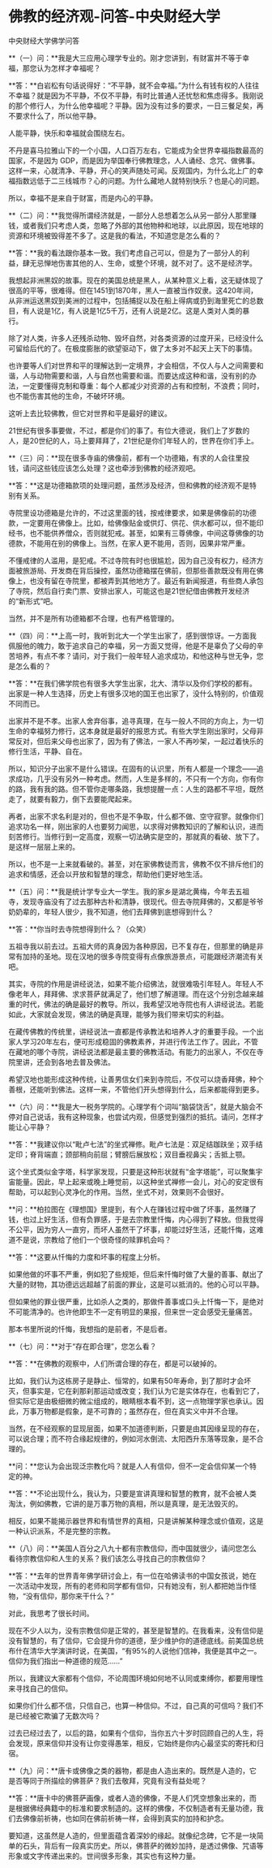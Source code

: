 # 佛教的经济观-问答-中央财经大学

中央财经大学佛学问答

**（一）问：**我是大三应用心理学专业的。刚才您讲到，有财富并不等于幸福，那您认为怎样才幸福呢？

**答：**白岩松有句话说得好：“不平静，就不会幸福。”为什么有钱有权的人往往不幸福？就是因为不平静，不仅不平静，有时比普通人还忧愁和焦虑得多。我刚说的那个修行人，为什么他幸福呢？平静。因为没有过多的要求，一日三餐足矣，再不要求什么了，所以他平静。

人能平静，快乐和幸福就会围绕左右。

不丹是喜马拉雅山下的一个小国，人口百万左右，它能成为全世界幸福指数最高的国家，不是因为 GDP，而是因为举国奉行佛教理念，人人诵经、念咒、做佛事。这样一来，心就清净、平静，开心的笑声随处可闻。反观国内，为什么北上广的幸福指数远低于二三线城市？心的问题。为什么藏地人就特别快乐？也是心的问题。

所以，幸福不是来自于财富，而是内心的平静。

**（二）问：**我觉得所谓经济就是，一部分人总想着怎么从另一部分人那里赚钱，或者我们只考虑人类，忽略了外部的其他物种和地球，以此原因，现在地球的资源和环境被毁得差不多了。这是我的看法，不知道您是怎么看的？

**答：**我的看法跟你基本一致。我们考虑自己可以，但是为了一部分人的利益，肆无忌惮地伤害其他的人、生命，或整个环境，就不对了。这不是经济学。

我想起非洲黑奴的故事。现在的美国总统是黑人，从某种意义上看，这无疑体现了很高的平等，很难得。但在1451到1870年，黑人一直被当作奴隶。这420年间，从非洲运送黑奴到美洲的过程中，包括捕捉以及在船上得病或扔到海里死亡的总数目，有人说是1亿，有人说是1亿5千万，还有人说是2亿。这是人类对人类的暴行。

除了对人类，许多人还残杀动物、毁坏自然，对各类资源的过度开采，已经没什么可留给后代的了。在极度膨胀的欲望驱动下，做了太多对不起天上天下的事情。

也许要等人们对世界和平的理解达到一定境界，才会相信，不仅人与人之间需要和谐，人与动物需要和谐，人与自然也需要和谐。而要达成这种和谐，没有别的办法，一定要懂得克制和尊重：每个人都减少对资源的占有和控制，不浪费；同时，也不能伤害其他的生命，不破坏环境。

这听上去比较佛教，但它对世界和平是最好的建议。

21世纪有很多事要做，不过，都是你们的事了。有位大德说，我们上了岁数的人，是20世纪的人，马上要拜拜了，21世纪是你们年轻人的，世界在你们手上。

**（三）问：**现在很多寺庙的佛像前，都有一个功德箱，有求的人会往里投钱，请问这些钱应该怎么处理？这也牵涉到佛教的经济观吧。

**答：**这是功德箱款项的处理问题，虽然涉及经济，但和佛教的经济观不是特别有关系。

寺院里设功德箱是允许的，不过这里面的钱，按戒律要求，如果是佛像前的功德款，一定要用在佛像上。比如，给佛像贴金或供灯、供花、供水都可以，但不能印经书，也不能供养僧众，否则就犯戒。甚至，如果有三尊佛像，中间这尊佛像的功德款，不能用在别的佛像上。当然，在家人更不能用，否则，因果非常严重。

不懂戒律的人滥用，是犯戒。不过寺院有时也很尴尬，因为自己没有权力，经济方面被旅游局、开发商在背后操控，虽然功德箱摆在佛前，但那些善款既没有用在佛像上，也没有留在寺院里，都被弄到其他地方了。最近有新闻报道，有些商人承包了寺院，然后自行卖门票、安排出家人，可能这也是21世纪借由佛教开发经济的“新形式”吧。

当然，并不是所有功德箱都不合理，也有严格管理的。

**（四）问：**上高一时，我听到北大一个学生出家了，感到很惊讶。一方面我佩服他的魄力，敢于追求自己的幸福，另一方面又觉得，他是不是辜负了父母的辛苦培养，有点不孝？请问，对于我们一般年轻人追求成功，和他这种与世无争，您是怎么看的？

**答：**在我们佛学院也有很多大学生出家，北大、清华以及你们学校的都有。出家是一种人生选择，历史上有很多汉地的国王也出家了，没什么特别的，价值观不同而已。

出家并不是不孝。出家人舍弃俗事，追寻真理，在与一般人不同的方向上，为一切生命的幸福努力修行，这本身就是最好的报恩方式。有些大学生刚出家时，父母非常反对，但后来父母也出家了，因为有了佛法，一家人不再吵架，一起过着快乐的修行生活，平静、自在。

所以，知识分子出家不是什么错误。在固有的认识里，所有人都是一个理念——追求成功，几乎没有另外一种考虑。然而，人生是多样的，不只有一个方向，你有你的路，我有我的路。但不管你走哪条路，我想提醒一点：人生的路都不平坦，既然走了，就要有毅力，倒下去要能爬起来。

再者，出家不求名利是对的，但也不是不争取，什么都不做、空守寂寥。就像你们追求功名一样，刚出家的人也要努力闻思，以求得对佛教知识的了解和认识，进而刻苦修行。当修行到一定高度，观察一切法确实是空的，那就真的看破、放下了。是这样一层层上来的。

所以，也不是一上来就看破的。甚至，对在家佛教徒而言，佛教不仅不排斥他们的追求和情感，还会以开放和智慧的理念，帮助他们更好地生活。

**（五）问：**我是统计学专业大一学生。我的家乡是湖北黄梅，今年去五祖寺，发现寺庙没有了过去那种古朴和清静，很现代。但去寺院拜佛的，又都是爷爷奶奶辈的，年轻人很少，我不知道，他们去拜佛到底想得到什么？

**答：**你当时去寺院想得到什么？（众笑）

五祖寺我以前去过。五祖大师的真身因为各种原因，已不复存在，但那里的确是非常有加持的圣地。现在汉地的很多寺院变得有点像旅游景点，可能跟经济潮流有关吧。

其实，寺院的作用是讲经说法，如果不能介绍佛法，就很难吸引年轻人。年轻人不像老年人，拜拜佛、求求菩萨就满足了，他们想了解道理。而在这个分别念越来越重的时代，佛法的确是最好的教导。所以，我希望汉地寺院也有人讲经说法。若能如此，大家就会发现，佛法的确是真理，能够为我们带来切实的利益。

在藏传佛教的传统里，讲经说法一直都是传承教法和培养人才的重要手段。一个出家人学习20年左右，便可形成稳固的佛教素养，并进行传法工作了。因此，不管在藏地的哪个寺院，讲经说法都是最主要的佛教活动。有能力的出家人，不仅在寺院里讲，还会到各地去普及佛法。

希望汉地也能形成这种传统，让善男信女们来到寺院后，不仅可以烧香拜佛，种个善根，还能听到佛法。这样一来，不管他们开头想得到什么，后来都能得到更多。

**（六）问：**我是大一税务学院的。心理学有个词叫“脑袋饶舌”，就是大脑会不停对自己说话，我有这种现象，也尝试内观，但感觉到强烈的抵抗。请问，怎样才能让心平静？

**答：**我建议你以“毗卢七法”的坐式禅修。毗卢七法是：双足结跏趺坐；双手结定印；脊背端直；颈部稍向前屈；臂膀后展放松；双目垂视鼻尖；舌抵上颚。

这个坐式类似金字塔，科学家发现，只要是这种形状就有“金字塔能”，可以聚集宇宙能量。因此，早上起来或晚上睡觉前，以这种坐式禅修一会儿，对心的安定很有帮助，可以起到心灵净化的作用。当然，坐式不对，效果则不会很好。

**问：**柏拉图在《理想国》里提到，有个人在赚钱过程中做了坏事，虽然赚了钱，也过上好生活，但有负罪感，于是去宗教里忏悔，内心得到了释放。但我觉得不公平，因为穷人一直穷，而坏人虽然干了坏事，却能过好生活，还能忏悔，这难道不是说，宗教给了他们一个很奇怪的赎罪机会吗？

**答：**这要从忏悔的力度和坏事的程度上分析。

如果他做的坏事不严重，例如犯了些规矩，但后来忏悔时做了大量的善事、献出了大量的财物，其功德远远超越了前面的罪业，这是可以抵消的。他的心可以平静。

但如果他的罪业很严重，比如杀人之类的，那做件善事或口头上忏悔一下，是绝对不可能清净的。也许他即生不一定有明显的果报，但来世一定会感受无量痛苦。

那本书里所说的忏悔，我想指的是前者，不是后者。

**（七）问：**对于“存在即合理”，您怎么看？

**答：**在佛教的观察中，人们所谓合理的存在，都是可以破掉的。

比如，我们认为这栋房子是静止、恒常的，如果有50年寿命，到了那时才会坏灭，但事实是，它在刹那刹那运动或改变；我们认为它是实体存在，也看到它了，但实际它是由极细微的微尘组成的，眼睛根本看不到，这一点物理学家也承认。因此，万事万物都是假象，是不可靠的；虽然存在，但在真实义中并不合理。

当然，在不经观察的显现层面，如果不加道德判断，只要是由其因缘呈现的存在，可以说合理；而不符合缘起规律的，例如河水倒流、太阳西升东落等现象，是不合理的。

**问：**您认为会出现泛宗教化吗？就是人人有信仰，但不一定会信仰某一个特定的神。

**答：**不论出现什么，我认为，只要是宣讲真理和智慧的教育，就不会被人类淘汰，例如佛教，它讲的是万事万物的真相，所以是真理，是无法毁灭的。

相反，如果不能揭示器世界和有情世界的真相，只是讲解某种理念或价值观，这是一种认识派系，不是完整的宗教。

**（八）问：**美国人百分之八九十都有宗教信仰，而中国就很少，请问您怎么看待宗教信仰和人生的关系？我们该怎么寻找自己的宗教信仰？

**答：**去年的世界青年佛学研讨会上，有一位在哈佛读书的中国女孩说，她在一次活动中发现，所有的老师和同学都有信仰，只有她没有，别人都把她当作怪物，“没有信仰，那你来干什么？”

对此，我思考了很长时间。

现在不少人以为，没有宗教信仰是正常的，甚至是智慧的。在我看来，没有信仰是没有智慧的，有了信仰，它会提升你的道德，至少维护你的道德底线。前美国总统布什在清华大学演讲时说，在美国，“有95%的人说他们信神，我便是其中之一。信仰为我们指出一种道德的规范……”

所以，我建议大家都有个信仰，不论周围环境如何地不认同或束缚你，都要用理性来寻找自己的信仰。

如果你们什么都不信，只信自己，也算一种信仰。不过，自己真的可信吗？我们不是已经被它欺骗了无数次吗？

过去已经过去了，以后的路，如果有个信仰，当你五六十岁时回顾自己的人生，将会发现，原来信仰并没有让你变得愚笨，相反，它始终是你内心最坚实的寄托和归宿。

**（九）问：**唐卡或佛像之类的器物，都是由人造出来的。既然是人造的，它是否等同于所描绘的佛菩萨？我们去敬拜，究竟有没有益处呢？

**答：**唐卡中的佛菩萨画像，或者人造的佛像，不是人们凭空想象出来的，而是根据佛经典籍中的标准和要求制造的。这样的佛像，不仅制造者有无量功德，我们去佛像前祈祷，也如同在佛前祈祷一样，会得到真实的加持和护念。

要知道，这虽然是人造的，但里面蕴含着深妙的缘起。就像纪念碑，它不是一块简单的石头，背后有一段真实历史。所以，佛菩萨的微妙加持，是透过佛像、咒语等形象或文字传递出来的。世间很多形象，其实也有这种力量。

